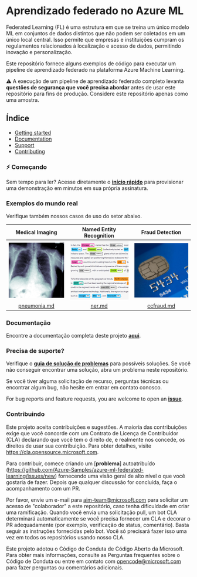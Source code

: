 # Aprendizado federado no Azure ML

Federated Learning (FL) é uma estrutura em que se treina um único modelo ML em conjuntos de dados distintos que não podem ser coletados em um único local central. Isso permite que empresas e instituições cumpram os regulamentos relacionados à localização e acesso de dados, permitindo inovação e personalização.

Este repositório fornece alguns exemplos de código para executar um pipeline de aprendizado federado na plataforma Azure Machine Learning.

:warning: A execução de um pipeline de aprendizado federado completo levanta **questões de segurança que você precisa abordar** antes de usar este repositório para fins de produção. Considere este repositório apenas como uma amostra.


## Índice

- [Getting started](#zap-getting-started)
- [Documentation](#documentation)
- [Support](#need-support)
- [Contributing](#contributing)

### :zap: Começando

Sem tempo para ler? Acesse diretamente o [**início rápido**](./docs/quickstart.md) para provisionar uma demonstração em minutos em sua própria assinatura.

### Exemplos do mundo real

Verifique também nossos casos de uso do setor abaixo.

| Medical Imaging | Named Entity Recognition | Fraud Detection |
| :-: | :-: | :-: |
| [![](./docs/pics/industry-medical-imaging.png)](./docs/real-world-examples/pneumonia.md) | [![](./docs/pics/industry-ner.png)](./docs/real-world-examples/ner.md) | [![](./docs/pics/industry-fraud-detection.png)](./docs/real-world-examples/ccfraud.md) |
| [pneumonia.md](./docs/real-world-examples/pneumonia.md) | [ner.md](./docs/real-world-examples/ner.md) | [ccfraud.md](./docs/real-world-examples/ccfraud.md) |

### Documentação

Encontre a documentação completa deste projeto [**aqui**](docs/README.md).

### Precisa de suporte?

Verifique o [**guia de solução de problemas**](./docs/tsg.md) para possíveis soluções. Se você não conseguir encontrar uma solução, abra um problema neste repositório.

Se você tiver alguma solicitação de recurso, perguntas técnicas ou encontrar algum bug, não hesite em entrar em contato conosco.

For bug reports and feature requests, you are welcome to open an [**issue**](https://github.com/Azure-Samples/azure-ml-federated-learning/issues).

### Contribuindo

Este projeto aceita contribuições e sugestões. A maioria das contribuições exige que você concorde com um Contrato de Licença de Contribuidor (CLA) declarando que você tem o direito de, e realmente nos concede, os direitos de usar sua contribuição. Para obter detalhes, visite https://cla.opensource.microsoft.com.

Para contribuir, comece criando um [**problema**] autoatribuído (https://github.com/Azure-Samples/azure-ml-federated-learning/issues/new) fornecendo uma visão geral de alto nível o que você gostaria de fazer. Depois que qualquer discussão for concluída, faça o acompanhamento com um PR.

Por favor, envie um e-mail para aim-team@microsoft.com para solicitar um acesso de "colaborador" a este repositório, caso tenha dificuldade em criar uma ramificação. Quando você envia uma solicitação pull, um bot CLA determinará automaticamente se você precisa fornecer um CLA e decorar o PR adequadamente (por exemplo, verificação de status, comentário). Basta seguir as instruções fornecidas pelo bot. Você só precisará fazer isso uma vez em todos os repositórios usando nosso CLA.

Este projeto adotou o Código de Conduta de Código Aberto da Microsoft. Para obter mais informações, consulte as Perguntas frequentes sobre o Código de Conduta ou entre em contato com opencode@microsoft.com para fazer perguntas ou comentários adicionais.
